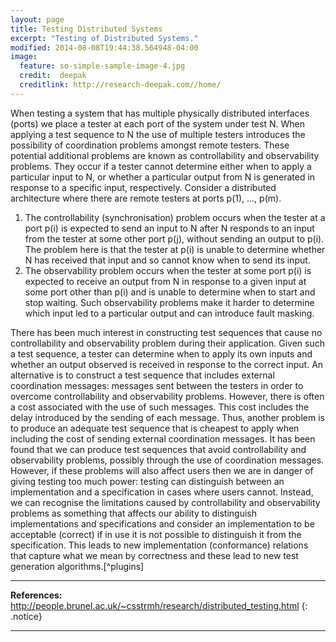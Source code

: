 ```yaml
---
layout: page
title: Testing Distributed Systems
excerpt: "Testing of Distributed Systems."
modified: 2014-08-08T19:44:38.564948-04:00
image:
  feature: so-simple-sample-image-4.jpg
  credit:  deepak
  creditlink: http://research-deepak.com//home/
---
```

When testing a system that has multiple physically distributed interfaces (ports) we place a tester at each port of the system under test N. When applying a test sequence to N the use of multiple testers introduces the possibility of coordination problems amongst remote testers. These potential additional problems are known as controllability and observability problems. They occur if a tester cannot determine either when to apply a particular input to N, or whether a particular output from N is generated in response to a specific input, respectively. Consider a distributed architecture where there are remote testers at ports p(1), ..., p(m).

1. The controllability (synchronisation) problem occurs when the tester at a port p(i) is expected to send an input to N after N responds to an input from the tester at some other port p(j), without sending an output to p(i). The problem here is that the tester at p(i) is unable to determine whether N has received that input and so cannot know when to send its input.
2. The observability problem occurs when the tester at some port p(i) is expected to receive an output from N in response to a given input at some port other than p(i) and is unable to determine when to start and stop waiting. Such observability problems make it harder to determine which input led to a particular output and can introduce fault masking.

There has been much interest in constructing test sequences that cause no controllability and observability problem during their application. Given such a test sequence, a tester can determine when to apply its own inputs and whether an output observed is received in response to the correct input. An alternative is to construct a test sequence that includes external coordination messages: messages sent between the testers in order to overcome controllability and observability problems. However, there is often a cost associated with the use of such messages. This cost includes the delay introduced by the sending of each message. Thus, another problem is to produce an adequate test sequence that is cheapest to apply when including the cost of sending external coordination messages.
It has been found that we can produce test sequences that avoid controllability and observability problems, possibly through the use of coordination messages. However, if these problems will also affect users then we are in danger of giving testing too much power: testing can distinguish between an implementation and a specification in cases where users cannot. Instead, we can recognise the limitations caused by controllability and observability problems as something that affects our ability to distinguish implementations and specifications and consider an implementation to be acceptable (correct) if in use it is not possible to distinguish it from the specification. This leads to new implementation (conformance) relations that capture what we mean by correctness and these lead to new test generation algorithms.[^plugins]


--- 
**References:** http://people.brunel.ac.uk/~csstrmh/research/distributed_testing.html
{: .notice}

---

